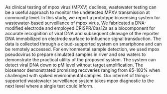 As clinical testing of mpox virus (MPXV) declines, wastewater testing can be a useful 
approach to monitor the undetected MPXV transmission at community level. In this study, 
we report a prototype biosensing system for wastewater-based surveillance of mpox virus. 
We fabricated a DNA-modified electrode and employed CRISPR/Cas12a as a 
biocomponent for accurate recognition of viral DNA and subsequent cleavage of the 
reporter DNA immobilized on electrode surface to influence signal transduction. The data 
is collected through a cloud-supported system on smartphone and can be remotely accessed. 
For environmental sample detection, we used mpox pseudovirus to prepare simulated 
samples in river and sea waters to demonstrate the practical utility of the proposed system. 
The system can detect viral DNA down to pM level without target amplification. The 
biosensor demonstrated promising recoveries ranging from 85-103% when challenged 
with spiked environmental samples. Our internet of things-supported wastewater 
surveillance system takes mpox diagnostic to the next level where a single test could inform.

